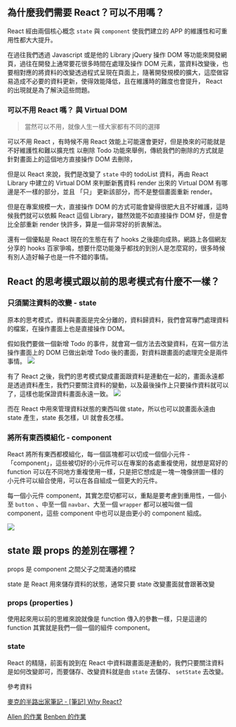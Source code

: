 ## 為什麼我們需要 React？可以不用嗎？

React 經由兩個核心概念 `state` 與 `component` 使我們建立的 APP 的維護性和可重用性都大大提升。

在過往我們透過 Javascript 或是他的 Library jQuery 操作 DOM 等功能來開發網頁，過往在開發上通常要花很多時間在處理及操作 DOM 元素，當資料改變後，也要相對應的將資料的改變透過程式呈現在頁面上，隨著開發規模的擴大，這麼做容易造成不必要的資料更新，使得效能降低，且在維護時的難度也會提升， React 的出現就是為了解決這些問題。

### 可以不用 React 嗎？ 與 Virtual DOM 
>當然可以不用，就像人生一樣大家都有不同的選擇

可以不用 React ，有時候不用 React 效能上可能還會更好，但是換來的可能就是不好維護性和難以擴充性
以刪除 Todo 功能來舉例，傳統我們的刪除的方式就是針對畫面上的這個地方直接操作 DOM 去刪除，

但是以 React 來說，我們是改變了 `state` 中的 todoList 資料，再由 React Library 中建立的 Virtual DOM 來判斷新舊資料 render 出來的 Virtual DOM 有哪邊是不一樣的部分，並且 「只」 更新該部分，而不是整個畫面重新 render。

但是在專案規模一大，直接操作 DOM 的方式可能會變得很肥大且不好維護，這時候我們就可以依賴 React 這個 Library，雖然效能不如直接操作 DOM 好，但是會比全部重新 render 快許多，算是一個非常好的折衷解法。

還有一個優點是 React 現在的生態在有了 hooks 之後趨向成熟，網路上各個網友分享的 hooks 百家爭鳴，想要什麼功能幾乎都找的到別人是怎麼寫的，很多時候有別人造好輪子也是一件不錯的事情。

## React 的思考模式跟以前的思考模式有什麼不一樣？

### 只須關注資料的改變 - state

原本的思考模式，資料與畫面是完全分離的，資料歸資料，我們會寫專門處理資料的檔案，在操作畫面上也是直接操作 DOM。

假如我們要做一個新增 Todo 的事件，就會寫一個方法去改變資料，在寫一個方法操作畫面上的 DOM 已做出新增 Todo 後的畫面，對資料跟畫面的處理完全是兩件事情。
![](https://i.imgur.com/O0R3tnl.png)

有了 React 之後，我們的思考模式變成畫面跟資料是連動在一起的，畫面永遠都是透過資料產生，我們只要關注資料的變動，以及最後操作上只要操作資料就可以了，這樣也能保證資料畫面永遠一致。
![](https://i.imgur.com/IbZ0TMa.png)

而在 React 中用來管理資料狀態的東西叫做 state，所以也可以說畫面永遠由 state 產生，state 長怎樣，UI 就會長怎樣。

### 將所有東西模組化 - component

React 將所有東西都模組化，每一個區塊都可以切成一個個小元件 - 「component」，這些被切好的小元件可以在專案的各處重複使用，就想是寫好的 function 可以在不同地方重複使用一樣，只是把它想成是一塊一塊像拼圖一樣的小元件可以組合使用，可以在各自組成一個更大的元件。

每一個小元件 component，其實怎麼切都可以，重點是要考慮到重用性，一個小至 `button` 、中至一個 `navbar`、大至一個 `wrapper` 都可以被叫做一個 component，這些 component 中也可以是由更小的 component 組成。

![](https://i.imgur.com/8AZXtyn.png)

## state 跟 props 的差別在哪裡？

props 是 component 之間父子之間溝通的橋樑

state 是 React 用來儲存資料的狀態，通常只要 state 改變畫面就會跟著改變

### props (properties )

使用起來用以前的思維來說就像是 function 傳入的參數一樣，只是這邊的 function 其實就是我們一個一個的組件 component。

### state 

React 的精隨，前面有說到在 React 中資料跟畫面是連動的，我們只要關注資料是如何改變即可，而要儲存、改變資料就是由 `state` 去儲存、 `setState` 去改變。

參考資料

[麥克的半路出家筆記 - [筆記] Why React?](https://medium.com/%E9%BA%A5%E5%85%8B%E7%9A%84%E5%8D%8A%E8%B7%AF%E5%87%BA%E5%AE%B6%E7%AD%86%E8%A8%98/%E7%AD%86%E8%A8%98-why-react-424f2abaf9a2)

[Allen 的作業](https://github.com/Lidemy/mentor-program-5th-rockyooooooo/blob/master/homeworks/week21/hw4.md)
[Benben 的作業](https://github.com/Lidemy/mentor-program-5th-benben6515/blob/master/homeworks/week21/hw4.md)
